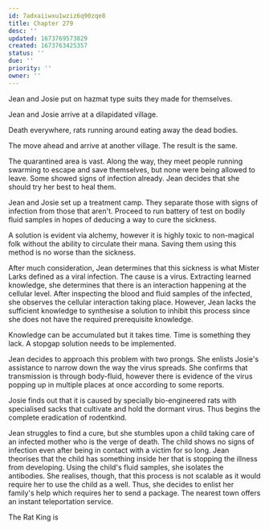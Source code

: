 ```yaml
---
id: 7adxaiiwxu1wziz6q90zqe8
title: Chapter 279
desc: ''
updated: 1673769573829
created: 1673763425357
status: ''
due: ''
priority: ''
owner: ''
---
```


Jean and Josie put on hazmat type suits they made for themselves.

Jean and Josie arrive at a dilapidated village.

Death everywhere, rats running around eating away the dead bodies.

The move ahead and arrive at another village. The result is the same.

The quarantined area is vast. Along the way, they meet people running swarming to escape and save themselves, but none were being allowed to leave. Some showed signs of infection already. Jean decides that she should try her best to heal them.

Jean and Josie set up a treatment camp. They separate those with signs of infection from those that aren't. Proceed to run battery of test on bodily fluid samples in hopes of deducing a way to cure the sickness.

A solution is evident via alchemy, however it is highly toxic to non-magical folk without the ability to circulate their mana. Saving them using this method is no worse than the sickness.

After much consideration, Jean determines that this sickness is what Mister Larks defined as a viral infection. The cause is a virus. Extracting learned knowledge, she determines that there is an interaction happening at the cellular level. After inspecting the blood and fluid samples of the infected, she observes the cellular interaction taking place. However, Jean lacks the sufficient knowledge to synthesise a solution to inhibit this process since she does not have the required prerequisite knowledge.

Knowledge can be accumulated but it takes time. Time is something they lack. A stopgap solution needs to be implemented.

Jean decides to approach this problem with two prongs. She enlists Josie's assistance to narrow down the way the virus spreads. She confirms that transmission is through body-fluid, however there is evidence of the virus popping up in multiple places at once according to some reports.

Josie finds out that it is caused by specially bio-engineered rats with specialised sacks that cultivate and hold the dormant virus. Thus begins the complete eradication of rodentkind.

Jean struggles to find a cure, but she stumbles upon a child taking care of an infected mother who is the verge of death. The child shows no signs of infection even after being in contact with a victim for so long. Jean theorises that the child has something inside her that is stopping the illness from developing. Using the child's fluid samples, she isolates the antibodies. She realises, though, that this process is not scalable as it would require her to use the child as a well. Thus, she decides to enlist her family's help which requires her to send a package. The nearest town offers an instant teleportation service.

The Rat King is 